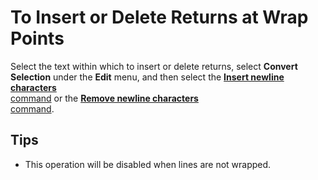 # To Insert or Delete Returns at Wrap Points

Select the text within which to insert or delete returns, select **Convert Selection** under the **Edit** menu, and then select the
[**Insert newline characters** \
command](../../cmd/convert/insert_cr_wrap)
or the [**Remove newline characters** \
command](../../cmd/convert/delete_cr_wrap).

## Tips

- This operation will be disabled when lines are not wrapped.
